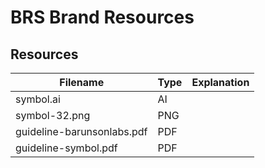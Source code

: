 # BRS Brand Resources

## Resources

| Filename                   | Type | Explanation |
| -------------------------- | ---- | ----------- |
| symbol.ai                  | AI   |             |
| symbol-32.png              | PNG  |             |
| guideline-barunsonlabs.pdf | PDF  |             |
| guideline-symbol.pdf       | PDF  |             |
